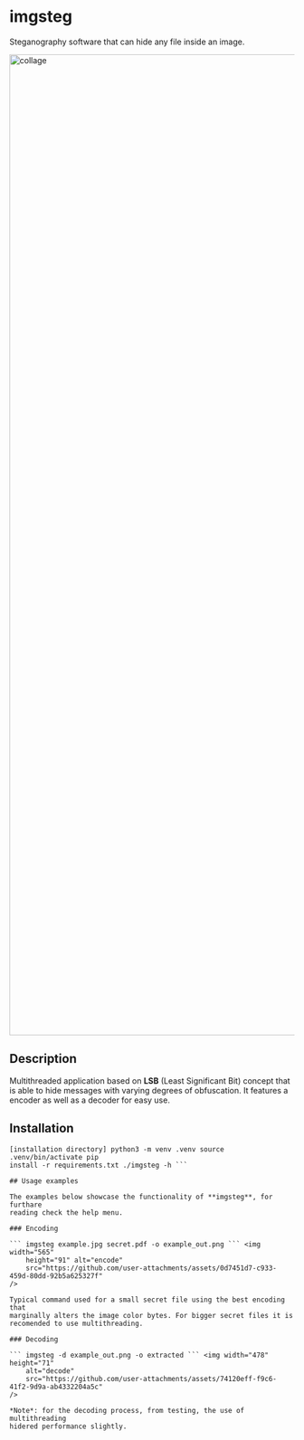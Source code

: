 # imgsteg

Steganography software that can hide any file inside an image.

<img width="7485" height="1735" alt="collage"
    src="https://github.com/user-attachments/assets/0c277cfa-bed6-42dc-93fd-d5f94b378a23"
/>

## Description

Multithreaded application based on **LSB** (Least Significant Bit) concept that
is able to hide messages with varying degrees of obfuscation. It features a
encoder as well as a decoder for easy use.

## Installation

``` git clone https://github.com/amir-FM/imgsteg [installation directory] cd
[installation directory] python3 -m venv .venv source .venv/bin/activate pip
install -r requirements.txt ./imgsteg -h ```

## Usage examples

The examples below showcase the functionality of **imgsteg**, for furthare
reading check the help menu.

### Encoding

``` imgsteg example.jpg secret.pdf -o example_out.png ``` <img width="565"
    height="91" alt="encode"
    src="https://github.com/user-attachments/assets/0d7451d7-c933-459d-80dd-92b5a625327f"
/>

Typical command used for a small secret file using the best encoding that
marginally alters the image color bytes. For bigger secret files it is
recomended to use multithreading.

### Decoding

``` imgsteg -d example_out.png -o extracted ``` <img width="478" height="71"
    alt="decode"
    src="https://github.com/user-attachments/assets/74120eff-f9c6-41f2-9d9a-ab4332204a5c"
/>

*Note*: for the decoding process, from testing, the use of multithreading
hidered performance slightly.
